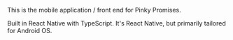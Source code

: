 This is the mobile application / front end for Pinky Promises.

Built in React Native with TypeScript. It's React Native, but primarily tailored for Android OS.
